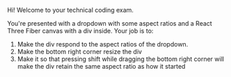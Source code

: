 Hi! Welcome to your technical coding exam.

You're presented with a dropdown with some aspect ratios and a React Three Fiber canvas with a div inside. Your job is to:

1. Make the div respond to the aspect ratios of the dropdown.
2. Make the bottom right corner resize the div
3. Make it so that pressing shift while dragging the bottom right corner will make the div retain the same aspect ratio as how it started